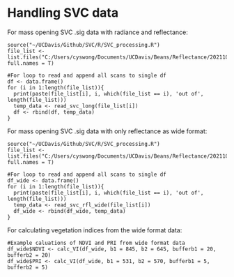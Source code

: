 # Handling SVC data

For mass opening SVC .sig data with radiance and reflectance:
```
source("~/UCDavis/Github/SVC/R/SVC_processing.R")
file_list <- list.files("C:/Users/cyswong/Documents/UCDavis/Beans/Reflectance/20211004", full.names = T)

#For loop to read and append all scans to single df
df <- data.frame()
for (i in 1:length(file_list)){
  print(paste(file_list[i], i, which(file_list == i), 'out of', length(file_list)))
  temp_data <- read_svc_long(file_list[i])
  df <- rbind(df, temp_data)
}
```

For mass opening SVC .sig data with only reflectance as wide format:
```
source("~/UCDavis/Github/SVC/R/SVC_processing.R")
file_list <- list.files("C:/Users/cyswong/Documents/UCDavis/Beans/Reflectance/20211004", full.names = T)

#For loop to read and append all scans to single df
df_wide <- data.frame()
for (i in 1:length(file_list)){
  print(paste(file_list[i], i, which(file_list == i), 'out of', length(file_list)))
  temp_data <- read_svc_rfl_wide(file_list[i])
  df_wide <- rbind(df_wide, temp_data)
}
```

For calculating vegetation indices from the wide format data:
```
#Example caluations of NDVI and PRI from wide format data
df_wide$NDVI <- calc_VI(df_wide, b1 = 845, b2 = 645, bufferb1 = 20, bufferb2 = 20)
df_wide$PRI <- calc_VI(df_wide, b1 = 531, b2 = 570, bufferb1 = 5, bufferb2 = 5)
```
